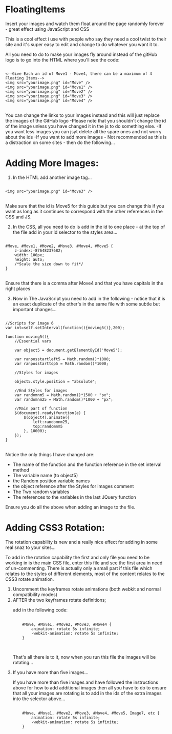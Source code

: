 FloatingItems
=============

Insert your images and watch them float around the page randomly forever - great effect using JavaScript and CSS

This is a cool effect i use with people who say they need a cool twist to their site and it's super easy to edit and change
to do whatever you want it to.

All you need to do to make your images fly around instead of the gitHub logo is to go into the HTML where you'll see the code:
<pre>
<code>
&lt;--Give Each an id of Move1 - Move4, there can be a maximum of 4 Floating Items--&gt;
&lt;img src="yourimage.png" id="Move" /&gt;
&lt;img src="yourimage.png" id="Move1" /&gt;
&lt;img src="yourimage.png" id="Move2" /&gt;
&lt;img src="yourimage.png" id="Move3" /&gt;
&lt;img src="yourimage.png" id="Move4" /&gt;
</code>
</pre>
You can change the links to your images instead and this will just replace the images of the GitHub logo
-Please note that you shouldn't change the id of the image unless you have changed it in the js to do something else.
-If you want less images you can jsyt delete all the spare ones and not worry about the ids
-If you want to add more images - Not recommended as this is a distraction on some sites - then do the following...

<h1>Adding More Images:</h1>

1. In the HTML add another image tag...
<pre>
<code>
&lt;img src="yourimage.png" id="Move3" /&gt;
</code>
</pre>
Make sure that the id is Move5 for this guide but you can change this if you want as long as it continues to correspond
with the other references in the CSS and JS.

2. In the CSS, all you need to do is add in the id to one place - at the top of the file add in your id selector to the
styles area...

<pre>
<code>
#Move, #Move1, #Move2, #Move3, #Move4, #Move5 {
	z-index:-87648237682;
	width: 100px;
	height: auto;
	/*Scale the size down to fit*/
}
</code>
</pre>

Ensure that there is a comma after Move4 and that you have capitals in the right places

3. Now in The JavaScript you need to add in the following - notice that it is an exact duplicate of the other's in the same file
with some subtle but important changes...

<pre>
<code>
//Scripts for image 6
var int=self.setInterval(function(){moving5()},200);

function moving5(){
	//Essential vars
	
	var object5 = document.getElementById('Move5');
	
	var ranposstartleft5 = Math.random()*1000;
	var ranposstarttop5 = Math.random()*1000;
	
	//Styles for images
	
	object5.style.position = "absolute";
	
	//End Styles for images
	var randomnm5 = Math.random()*1500 + "px";
	var randomnm25 = Math.random()*1000 + "px";
	
	//Main part of function
	$(document).ready(function(e) {
		$(object4).animate({
			left:randomnm25,
			top:randomnm5
		}, 10000);
	});
}
</code>
</pre>

Notice the only things I have changed are:
  - The name of the function and the function reference in the set interval method
  - The variable name (to object5)
  - the Random position variable names
  - the object reference after the Styles for images comment
  - The Two random variables
  - The references to the variables in the last JQuery function

Ensure you do all the above when adding an image to the file.

<h1>Adding CSS3 Rotation:</h1>

<p>The rotation capability is new and a really nice effect for adding in some real snaz to your sites...</p>
<p>To add in the rotation capability the first and only file you need to be working in is the main CSS file, enter this file
and see the first area in need of un-commenting. There is actually only a small part if this file which relates to the styles
of different elements, most of the content relates to the CSS3 rotate animation.</p>
<ol>
	<li>Uncomment the keyframes rotate animations (both webkit and normal compatibility modes)</li>
	<li>AFTER the two keyframes rotate definitions; </li>
	<p>add in the following code: </p>
	<pre>
	<code>
	#Move, #Move1, #Move2, #Move3, #Move4 {
		animation: rotate 5s infinite;
		-webkit-animation: rotate 5s infinite;
	}
	</code>
	</pre>
	<p>That's all there is to it, now when you run this file the images will be rotating...</p>
	<li>If you have more than five images...</li>
	<p>If you have more than five images and have followed the instructions above for how to add additional images then
	all you have to do to ensure that all your images are rotating is to add in the ids of the extra images into the selector
	above...</p>
	<pre>
	<code>
	#Move, #Move1, #Move2, #Move3, #Move4, #Move5, Image7, etc {
		animation: rotate 5s infinite;
		-webkit-animation: rotate 5s infinite;
	}
	</code>
	</pre>
</ol>
